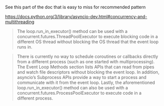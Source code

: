See this part of the doc that is easy to miss for recommended pattern

https://docs.python.org/3/library/asyncio-dev.html#concurrency-and-multithreading

> The loop.run_in_executor() method can be used with a concurrent.futures.ThreadPoolExecutor to execute blocking code in a different OS thread without blocking the OS thread that the event loop runs in.

> There is currently no way to schedule coroutines or callbacks directly from a different process (such as one started with multiprocessing). The Event Loop Methods section lists APIs that can read from pipes and watch file descriptors without blocking the event loop. In addition, asyncio’s Subprocess APIs provide a way to start a process and communicate with it from the event loop. Lastly, the aforementioned loop.run_in_executor() method can also be used with a concurrent.futures.ProcessPoolExecutor to execute code in a different process.
